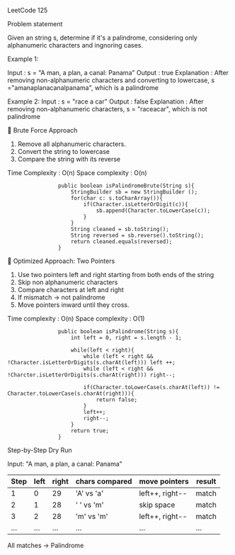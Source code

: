 LeetCode 125

Problem statement 

Given an string s, determine if it's a palindrome, considering only alphanumeric characters and ingnoring cases.

Example 1:

Input : s = "A man, a plan, a canal: Panama"
Output : true
Explanation : After removing non-alphanumeric characters and converting to lowercase, s ="amanaplanacanalpanama", which is a palindrome

Example 2:
Input : s = "race a car"
Output : false
Explanation : After removing non-alphanumeric characters, s = "raceacar", which is not palindrome

🔹 Brute Force Approach

1. Remove all alphanumeric characters.
2. Convert the string to lowercase
3. Compare the string with its reverse

Time Complexity : O(n)
Space complexity : O(n) 

                    public boolean isPalindromeBrute(String s){
                        StringBuilder sb = new StringBuilder ();
                        for(char c: s.toCharArray()){
                            if(Character.isLetterOrDigit(c)){
                                sb.append(Character.toLowerCase(c));
                            }
                        }
                        String cleaned = sb.toString();
                        String reversed = sb.reverse().toString();
                        return cleaned.equals(reversed);
                    }

🔹 Optimized Approach: Two Pointers

1. Use two pointers left and right starting from both ends of the string
2. Skip non alphanumeric characters
3. Compare characters at left and right
4. If mismatch -> not palindrome
5. Move pointers inward until they cross.

Time complexity : O(n)
Space complexity : O(1)

                    public boolean isPalindrome(String s){
                        int left = 0, right = s.length - 1;

                        while(left < right){
                            while (left < right && !Character.isLetterOrDigits(s.charAt(left))) left ++;
                            while (left < right && !Charcter.isLetterOrDigits(s.charAt(right))) right--;

                            if(Character.toLowerCase(s.charAt(left)) != Character.toLowerCase(s.charAt(right))){
                                return false;
                            }
                            left++;
                            right--;
                        }
                        return true;
                    }

Step-by-Step Dry Run

Input: "A man, a plan, a canal: Panama"

| Step | left | right | chars compared | move pointers   | result |
| ---- | ---- | ----- | -------------- | --------------- | ------ |
| 1    | 0    | 29    | 'A' vs 'a'     | left++, right-- | match  |
| 2    | 1    | 28    | ' ' vs 'm'     | skip space      | match  |
| 3    | 2    | 28    | 'm' vs 'm'     | left++, right-- | match  |
| …    | …    | …     | …              | …               | …      |

All matches -> Palindrome


